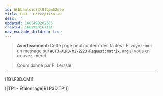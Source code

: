 ```yaml
---
id: 6lbbamloic83l9fqsm52deo
title: P3D - Perception 3D
desc: ''
updated: 1665498202655
created: 1662990167121
nav_exclude_children: true
---
```



> **Avertissement:**
Cette page peut contenir des fautes ! Envoyez-moi un message sur [`#UT3-AURO-M2-2223-Request:matrix.org`](https://matrix.to/#/#UT3-AURO-M2-2223-Request:matrix.org) si vous en trouvez, merci.

> Cours donné par F. Lerasle

---

[[B1.P3D.CM]]

[[TP1 - Étalonnage|B1.P3D.TP1]]